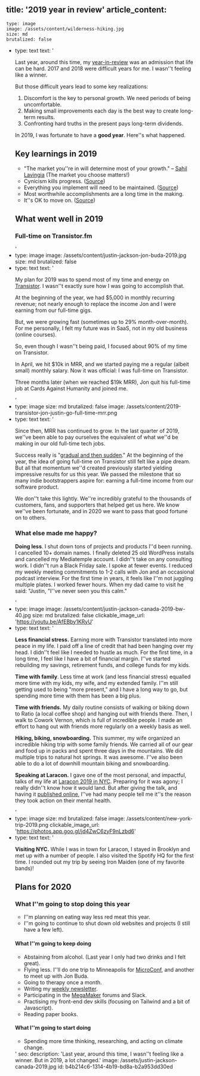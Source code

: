 title: '2019 year in review'
article_content:
  -
    type: image
    image: /assets/content/wilderness-hiking.jpg
    size: md
    brutalized: false
  -
    type: text
    text: '<p>Last year, around this time, my <a href="/2018-review">year-in-review</a> was an admission that life can be hard. 2017 and 2018 were difficult years for me. I wasn''t feeling like a winner.</p><p>But those difficult years lead to some key realizations:</p><ol><li>Discomfort is the key to personal growth. We need periods of being uncomfortable.</li><li>Making small improvements each day is the best way to create long-term results.</li><li>Confronting hard truths in the present pays long-term dividends.</li></ol><p>In 2019, I was fortunate to have a <b>good year</b>. Here''s what happened.</p><h2>Key learnings in 2019</h2><ul><li>"The market you''re in will determine most of your growth." – <a href="https://twitter.com/shl/status/1207333860268077058">Sahil Lavingia</a> (The market you choose matters!)</li><li>Cynicism kills progress. (<a href="/cynical">Source</a>)</li><li>Everything you implement will need to be maintained. (<a href="https://twitter.com/mijustin/status/1207691055404965888">Source</a>)</li><li>Most worthwhile accomplishments are a long time in the making. </li><li>It''s OK to move on. (<a href="https://justinjackson.ca/moving-on">Source</a>)</li></ul><h2>What went well in 2019</h2><h3>Full-time on Transistor.fm</h3>'
  -
    type: image
    image: /assets/content/justin-jackson-jon-buda-2019.jpg
    size: md
    brutalized: false
  -
    type: text
    text: '<p>My plan for 2019 was to spend most of my time and energy on <a href="https://transistor.fm/?via=justin">Transistor</a>. I wasn''t exactly sure how I was going to accomplish that.</p><p>At the beginning of the year, we had $5,000 in monthly recurring revenue; not nearly enough to replace the income Jon and I were earning from our full-time gigs.</p><p>But, we were growing fast (sometimes up to 29% month-over-month). For me personally, I felt my future was in SaaS, not in my old business (online courses).</p><p>So, even though I wasn''t being paid, I focused about 90% of my time on Transistor.</p><p>In April, we hit $10k in MRR, and we started paying me a regular (albeit small) monthly salary. Now it was official: I was full-time on Transistor.</p><p>Three months later (when we reached $19k MRR), Jon quit his full-time job at Cards Against Humanity and joined me.</p>'
  -
    type: image
    size: md
    brutalized: false
    image: /assets/content/2019-transistor-jon-justin-go-full-time-mrr.png
  -
    type: text
    text: '<p>Since then, MRR has continued to grow. In the last quarter of 2019, we''ve been able to pay ourselves the equivalent of what we''d be making in our old full-time tech jobs.</p><p>Success really is "<a href="/disney">gradual and then sudden</a>." At the beginning of the year, the idea of going full-time on Transistor still felt like a pipe dream. But all that momentum we''d created previously started yielding impressive results for us this year. We passed the milestone that so many indie bootstrappers aspire for: earning a full-time income from our software product.</p><p>We don''t take this lightly. We''re incredibly grateful to the thousands of customers, fans, and supporters that helped get us here. We know we''ve been fortunate, and in 2020 we want to pass that good fortune on to others.</p><h3>What else made me happy?</h3><p><b>Doing less</b>. I shut down tons of projects and products I''d been running. I cancelled 10+ domain names. I finally deleted 25 old WordPress installs and cancelled my Mediatemple account. I didn''t take on any consulting work. I didn''t run a Black Friday sale. I spoke at fewer events. I reduced my weekly meeting commitments to 1-2 calls with Jon and an occasional podcast interview. For the first time in years, it feels like I''m not juggling multiple plates. I worked fewer hours. When my dad came to visit he said: "Justin, "I''ve never seen you this calm." </p>'
  -
    type: image
    image: /assets/content/justin-jackson-canada-2019-bw-40.jpg
    size: md
    brutalized: false
    clickable_image_url: 'https://youtu.be/AfEBby1KRyU'
  -
    type: text
    text: '<p><b>Less financial stress.</b> Earning more with Transistor translated into more peace in my life. I paid off a line of credit that had been hanging over my head. I didn''t feel like I needed to hustle as much. For the first time, in a long time, I feel like I have a bit of financial margin. I''ve started rebuilding my savings, retirement funds, and college funds for my kids.</p><p><b>Time with family</b>. Less time at work (and less financial stress) equalled more time with my kids, my wife, and my extended family. I''m still getting used to being "more present," and I have a long way to go, but spending more time with them has been a big plus.</p><p><b>Time with friends.</b> My daily routine consists of walking or biking down to Ratio (a local coffee shop) and hanging out with friends there. Then, I walk to Cowork Vernon, which is full of incredible people. I made an effort to hang out with friends more regularly on a weekly basis as well.</p><p><b>Hiking, biking, snowboarding.</b> This summer, my wife organized an incredible hiking trip with some family friends. We carried all of our gear and food up in packs and spent three days in the mountains. We did multiple trips to natural hot springs. It was awesome. I''ve also been able to do a lot of downhill mountain biking and snowboarding.</p><p><b>Speaking at Laracon.</b> I gave one of the most personal, and impactful, talks of my life at <a href="/laracon">Laracon 2019 in NYC</a>. Preparing for it was agony; I really didn''t know how it would land. But after giving the talk, and having it <a href="https://youtu.be/AfEBby1KRyU">published online</a>, I''ve had many people tell me it''s the reason they took action on their mental health.</p>'
  -
    type: image
    size: md
    brutalized: false
    image: /assets/content/new-york-trip-2019.png
    clickable_image_url: 'https://photos.app.goo.gl/jd4ZwC6zyF9nLzbd6'
  -
    type: text
    text: '<p><b>Visiting NYC.</b> While I was in town for Laracon, I stayed in Brooklyn and met up with a number of people. I also visited the Spotify HQ for the first time. I rounded out my trip by seeing Iron Maiden (one of my favorite bands)!</p><h2>Plans for 2020<br></h2><h3>What I''m going to stop doing this year<br></h3><ul><li>I''m planning on eating way less red meat this year.</li><li>I''m going to continue to shut down old websites and projects (I still have a few left).</li></ul><h4>What I''m going to keep doing</h4><ul><li>Abstaining from alcohol. (Last year I only had two drinks and I felt great).</li><li>Flying less. I''ll do one trip to Minneapolis for <a href="/microconf">MicroConf</a>, and another to meet up with Jon Buda.</li><li>Going to therapy once a month.</li><li>Writing my <a href="/newsletter">weekly newsletter</a>.</li><li>Participating in the&nbsp;<a href="https://megamaker.co/club">MegaMaker</a>&nbsp;forums and Slack.</li><li>Practising my front-end dev skills (focusing on Tailwind and a bit of Javascript).</li><li>Reading paper books.&nbsp;</li></ul><h4>What I''m going to start doing</h4><ul><li>Spending more time thinking, researching, and acting on climate change.</li></ul>'
seo:
  description: 'Last year, around this time, I wasn''t feeling like a winner. But in 2019, a lot changed.'
  image: /assets/justin-jackson-canada-2019.jpg
id: b4b214c6-1314-4b19-bd8a-b2a953dd30ed

